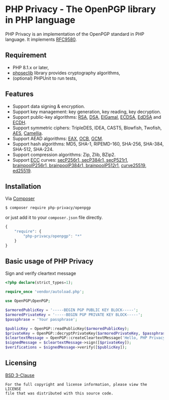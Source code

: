 PHP Privacy - The OpenPGP library in PHP language
=================================================
PHP Privacy is an implementation of the OpenPGP standard in PHP language.
It implements [RFC9580](https://www.rfc-editor.org/rfc/rfc9580).

## Requirement
* PHP 8.1.x or later,
* [phpseclib](https://github.com/phpseclib/phpseclib) library provides cryptography algorithms,
* (optional) PHPUnit to run tests,

## Features
* Support data signing & encryption.
* Support key management: key generation, key reading, key decryption.
* Support public-key algorithms: [RSA](https://en.wikipedia.org/wiki/RSA_(cryptosystem)),
  [DSA](https://en.wikipedia.org/wiki/Digital_Signature_Algorithm),
  [ElGamal](https://en.wikipedia.org/wiki/ElGamal_encryption),
  [ECDSA](https://en.wikipedia.org/wiki/Elliptic_Curve_Digital_Signature_Algorithm),
  [EdDSA](https://en.wikipedia.org/wiki/EdDSA)
  and [ECDH](https://en.wikipedia.org/wiki/Elliptic-curve_Diffie%E2%80%93Hellman).
* Support symmetric ciphers: TripleDES, IDEA, CAST5, Blowfish, Twofish,
  [AES](https://en.wikipedia.org/wiki/Advanced_Encryption_Standard),
  [Camellia](https://en.wikipedia.org/wiki/Camellia_(cipher)).
* Support AEAD algorithms: [EAX](https://www.cs.ucdavis.edu/~rogaway/papers/eax.pdf), [OCB](https://tools.ietf.org/html/rfc7253), [GCM](https://nvlpubs.nist.gov/nistpubs/Legacy/SP/nistspecialpublication800-38d.pdf).
* Support hash algorithms: MD5, SHA-1, RIPEMD-160, SHA-256, SHA-384, SHA-512, SHA-224.
* Support compression algorithms: Zip, Zlib, BZip2.
* Support [ECC](https://en.wikipedia.org/wiki/Elliptic-curve_cryptography) curves:
  [secP256r1, secP384r1, secP521r1](https://www.rfc-editor.org/rfc/rfc6090),
  [brainpoolP256r1, brainpoolP384r1, brainpoolP512r1](https://www.rfc-editor.org/rfc/rfc5639),
  [curve25519](https://www.rfc-editor.org/rfc/rfc7748), [ed25519](https://www.rfc-editor.org/rfc/rfc8032).

## Installation
Via [Composer](https://getcomposer.org)
```bash
$ composer require php-privacy/openpgp
```
or just add it to your `composer.json` file directly.
```javascript
{
    "require": {
        "php-privacy/openpgp": "*"
    }
}
```

## Basic usage of PHP Privacy
Sign and verify cleartext message
```php
<?php declare(strict_types=1);

require_once 'vendor/autoload.php';

use OpenPGP\OpenPGP;

$armoredPublicKey = '-----BEGIN PGP PUBLIC KEY BLOCK-----';
$armoredPrivateKey = '-----BEGIN PGP PRIVATE KEY BLOCK-----';
$passphrase = 'Your passphrase';

$publicKey = OpenPGP::readPublicKey($armoredPublicKey);
$privateKey = OpenPGP::decryptPrivateKey($armoredPrivateKey, $passphrase);
$cleartextMessage = OpenPGP::createCleartextMessage('Hello, PHP Privacy!');
$signedMessage = $cleartextMessage->sign([$privateKey]);
$verifications = $signedMessage->verify([$publicKey]);
```

## Licensing
[BSD 3-Clause](LICENSE)

    For the full copyright and license information, please view the LICENSE
    file that was distributed with this source code.
